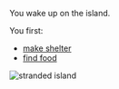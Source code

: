 You wake up on the island.

You first:
- [make shelter](situations/makeshelter.md)
- [find food](situations/findfood.md)

![stranded island](https://media.30seconds.com/tip/lg/Youre-About-to-Be-Stranded-on-a-Deserted-Island-What-4-Ite-15490-8661b483e3-1516247705.jpg)